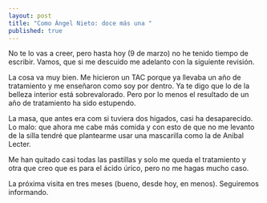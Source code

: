 ```yaml
---
layout: post
title: "Como Ángel Nieto: doce más una "
published: true
---
```


No te lo vas a creer, pero hasta hoy (9 de marzo) no he tenido tiempo de escribir. Vamos, que si me descuido me adelanto con la siguiente revisión.

La cosa va muy bien. Me hicieron un TAC porque ya llevaba un año de tratamiento y me enseñaron como soy por dentro. Ya te digo que lo de la belleza interior está sobrevalorado. Pero por lo menos el resultado de un año de tratamiento ha sido estupendo.

La masa, que antes era com si tuviera dos higados, casi ha desaparecido. Lo malo: que ahora me cabe más comida y con esto de que no me levanto de la silla tendré que plantearme usar una mascarilla como la de Anibal Lecter.

Me han quitado casi todas las pastillas y solo me queda el tratamiento y otra que creo que es para el ácido úrico, pero no me hagas mucho caso.

La próxima visita en tres meses (bueno, desde hoy, en menos). Seguiremos informando.
